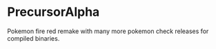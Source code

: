 # PrecursorAlpha
Pokemon fire red remake with many more pokemon
check releases for compiled binaries.
